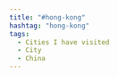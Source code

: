 ```yaml
---
title: "#hong-kong"
hashtag: "hong-kong"
tags:
  - Cities I have visited
  - City
  - China
---
```


